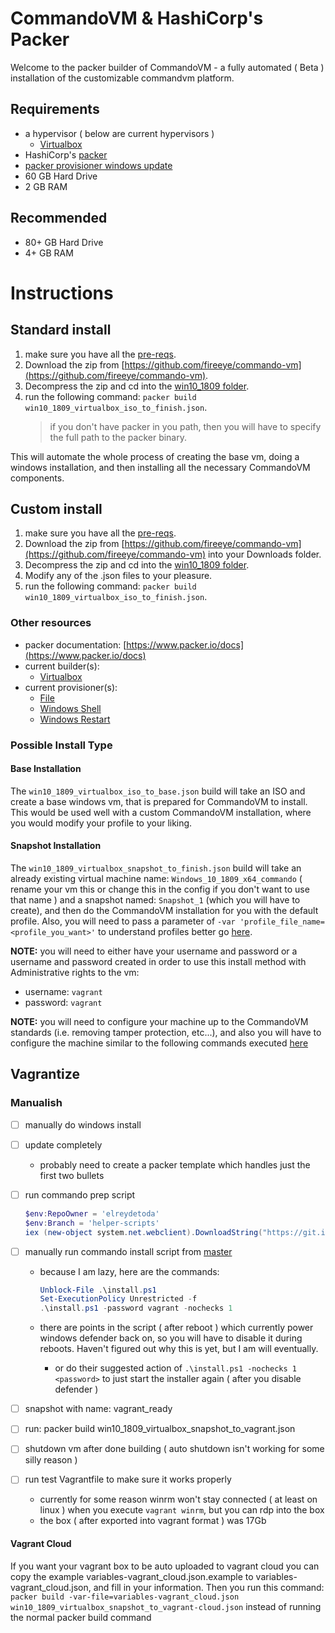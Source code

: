 
# CommandoVM & HashiCorp's Packer

Welcome to the packer builder of CommandoVM - a fully automated ( Beta ) installation of the customizable commandvm platform.

## Requirements

* a hypervisor ( below are current hypervisors )
  * [Virtualbox](https://www.virtualbox.org/wiki/Downloads)
* HashiCorp's [packer](https://www.packer.io/downloads)
* [packer provisioner windows update](https://github.com/rgl/packer-provisioner-windows-update)
* 60 GB Hard Drive
* 2 GB RAM

## Recommended

* 80+ GB Hard Drive
* 4+ GB RAM

# Instructions

## Standard install

1. make sure you have all the [pre-reqs](#requirements).
2. Download the zip from [https://github.com/fireeye/commando-vm](https://github.com/fireeye/commando-vm).
3. Decompress the zip and cd into the [win10_1809 folder](/packer/win10_1809/).
4. run the following command: `packer build win10_1809_virtualbox_iso_to_finish.json`.
   > if you don't have packer in you path, then you will have to specify the full path to the packer binary.
  
This will automate the whole process of creating the base vm, doing a windows installation, and then installing all the necessary CommandoVM components.

## Custom install

1. make sure you have all the [pre-reqs](#requirements).
2. Download the zip from [https://github.com/fireeye/commando-vm](https://github.com/fireeye/commando-vm) into your Downloads folder.
3. Decompress the zip and cd into the [win10_1809 folder](/packer/win10_1809/).
4. Modify any of the .json files to your pleasure.
5. run the following command: `packer build win10_1809_virtualbox_iso_to_finish.json`.

### Other resources

* packer documentation: [https://www.packer.io/docs](https://www.packer.io/docs)
* current builder(s):
  * [Virtualbox](https://www.packer.io/docs/builders/virtualbox)
* current provisioner(s):
  * [File](https://www.packer.io/docs/provisioners/file)
  * [Windows Shell](https://www.packer.io/docs/provisioners/windows-shell)
  * [Windows Restart](https://www.packer.io/docs/provisioners/windows-restart)

### Possible Install Type

#### Base Installation

The `win10_1809_virtualbox_iso_to_base.json` build will take an ISO and create a base windows vm, that is prepared for CommandoVM to install. This would be used well with a custom CommandoVM installation, where you would modify your profile to your liking.

#### Snapshot Installation

The `win10_1809_virtualbox_snapshot_to_finish.json` build will take an already existing virtual machine name: `Windows_10_1809_x64_commando` ( rename your vm this or change this in the config if you don't want to use that name ) and a snapshot named: `Snapshot_1` (which you will have to create), and then do the CommandoVM installation for you with the default profile. Also, you will need to pass a parameter of `-var 'profile_file_name=<profile_you_want>'` to understand profiles better go [here](/Profiles/).

**NOTE:** you will need to either have your username and password or a username and password created in order to use this install method with Administrative rights to the vm:

* username: `vagrant`
* password: `vagrant`

**NOTE:** you will need to configure your machine up to the CommandoVM standards (i.e. removing tamper protection, etc...), and also you will have to configure the machine similar to the following commands executed [here](/packer/win10_1809/floppy/Autounattend.xml)


## Vagrantize

### Manualish

* [ ] manually do windows install
* [ ] update completely
  * probably need to create a packer template which handles just the first two bullets
* [ ] run commando prep script

  ```powershell
  $env:RepoOwner = 'elreydetoda'
  $env:Branch = 'helper-scripts'
  iex (new-object system.net.webclient).DownloadString("https://git.io/JTTGX")
  ```

* [ ] manually run commando install script from [master](https://github.com/fireeye/commando-vm/archive/master.zip)

  * because I am lazy, here are the commands:

    ```powershell
    Unblock-File .\install.ps1
    Set-ExecutionPolicy Unrestricted -f
    .\install.ps1 -password vagrant -nochecks 1
    ```

  * there are points in the script ( after reboot ) which currently power windows defender back on, so you will have to disable it during reboots. Haven't figured out why this is yet, but I am will eventually.
    * or do their suggested action of `.\install.ps1 -nochecks 1 <password>` to just start the installer again ( after you disable defender )
* [ ] snapshot with name: vagrant_ready
* [ ] run: packer build win10_1809_virtualbox_snapshot_to_vagrant.json
* [ ] shutdown vm after done building ( auto shutdown isn't working for some silly reason )
* [ ] run test Vagrantfile to make sure it works properly
  * currently for some reason winrm won't stay connected ( at least on linux ) when you execute `vagrant winrm`, but you can rdp into the box
  * the box ( after exported into vagrant format ) was 17Gb

#### Vagrant Cloud

If you want your vagrant box to be auto uploaded to vagrant cloud you can copy the example variables-vagrant_cloud.json.example to variables-vagrant_cloud.json, and fill in your information.  Then you run this command: `packer build -var-file=variables-vagrant_cloud.json win10_1809_virtualbox_snapshot_to_vagrant-cloud.json` instead of running the normal packer build command
